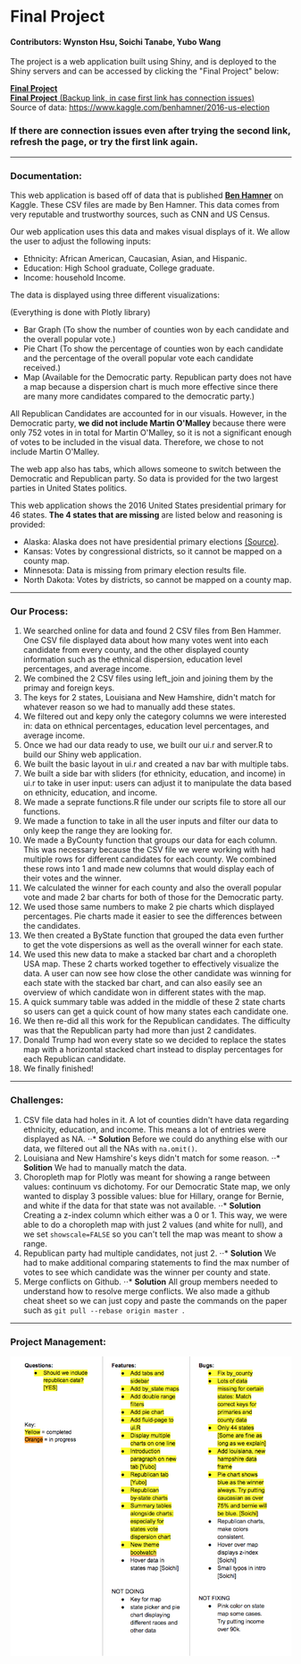 # Final Project

#### Contributors: Wynston Hsu, Soichi Tanabe, Yubo Wang

The project is a web application built using Shiny, and is deployed to the Shiny servers and can be accessed by clicking the "Final Project" below:  

[**Final Project**](https://yubo-w.shinyapps.io/final-project-i-mwithher/)  
[**Final Project** (Backup link, in case first link has connection issues)](https://wynhsu.shinyapps.io/final-project-I-mWithHer/)  
Source of data: https://www.kaggle.com/benhamner/2016-us-election
<br>

### If there are connection issues even after trying the second link, refresh the page, or try the first link again.

___

### Documentation:

This web application is based off of data that is published [**Ben Hamner**](https://www.kaggle.com/benhamner/2016-us-election) on Kaggle. These CSV files are made by Ben Hamner. This data comes from very reputable and trustworthy sources, such as CNN and US Census.
<br>

Our web application uses this data and makes visual displays of it. We allow the user to adjust the following inputs:

- Ethnicity: African American, Caucasian, Asian, and Hispanic.
- Education: High School graduate, College graduate.
- Income: household Income.

The data is displayed using three different visualizations:

(Everything is done with Plotly library) 
 
- Bar Graph (To show the number of counties won by each candidate and the overall popular vote.)
- Pie Chart (To show the percentage of counties won by each candidate and the percentage of the overall popular vote each candidate received.)
- Map (Available for the Democratic party. Republican party does not have a map because a dispersion chart is much more effective since there are many more candidates compared to the democratic party.)

All Republican Candidates are accounted for in our visuals. However, in the Democratic party, **we did not include Martin O'Malley** because there were only 752 votes in in total for Martin O'Malley, so it is not a significant enough of votes to be included in the visual data. Therefore, we chose to not include Martin O'Malley.

The web app also has tabs, which allows someone to switch between the Democratic and Republican party. So data is provided for the two largest parties in United States politics.

This web application shows the 2016 United States presidential primary for 46 states. **The 4 states that are missing** are listed below and reasoning is provided:

- Alaska: Alaska does not have presidential primary elections [(Source)](https://www.elections.alaska.gov/vi_hv_vote_pres.php).
- Kansas: Votes by congressional districts, so it cannot be mapped on a county map.
- Minnesota: Data is missing from primary election results file.
- North Dakota: Votes by districts, so cannot be mapped on a county map.

___

### Our Process:
1. We searched online for data and found 2 CSV files from Ben Hammer. One CSV file displayed data about how many votes went into each candidate from every county, and the other displayed county information such as the ethnical dispersion, education level percentages, and average income.
2. We combined the 2 CSV files using left_join and joining them by the primay and foreign keys.
3. The keys for 2 states, Louisiana and New Hamshire, didn't match for whatever reason so we had to manually add these states.
4. We filtered out and kepy only the category columns we were interested in: data on ethnical percentages, education level percentages, and average income.
5. Once we had our data ready to use, we built our ui.r and server.R to build our Shiny web application.
6. We built the basic layout in ui.r and created a nav bar with multiple tabs.
7. We built a side bar with sliders (for ethnicity, education, and income) in ui.r to take in user input: users can adjust it to manipulate the data based on ethnicity, education, and income.
8. We made a seprate functions.R file under our scripts file to store all our functions.
9. We made a function to take in all the user inputs and filter our data to only keep the range they are looking for. 
10. We made a ByCounty function that groups our data for each column. This was necessary because the CSV file we were working with had multiple rows for different candidates for each county. We combined these rows into 1 and made new columns that would display each of their votes and the winner.
11. We calculated the winner for each county and also the overall popular vote and made 2 bar charts for both of those for the Democratic party.
12. We used those same numbers to make 2 pie charts which displayed percentages. Pie charts made it easier to see the differences between the candidates.
13. We then created a ByState function that grouped the data even further to get the vote dispersions as well as the overall winner for each state.
14. We used this new data to make a stacked bar chart and a choropleth USA map. These 2 charts worked together to effectively visualize the data. A user can now see how close the other candidate was winning for each state with the stacked bar chart, and can also easily see an overview of which candidate won in different states with the map.
15. A quick summary table was added in the middle of these 2 state charts so users can get a quick count of how many states each candidate one.
16. We then re-did all this work for the Republican candidates. The difficulty was that the Republican party had more than just 2 candidates.
17. Donald Trump had won every state so we decided to replace the states map with a horizontal stacked chart instead to display percentages for each Republican candidate.
18. We finally finished!

___

### Challenges:
1. CSV file data had holes in it. A lot of counties didn't have data regarding ethnicity, education, and income. This means a lot of entries were displayed as NA. 
⋅⋅* **Solution** Before we could do anything else with our data, we filtered out all the NAs with `na.omit()`.
2. Louisiana and New Hamshire's keys didn't match for some reason. 
⋅⋅* **Solition** We had to manually match the data.
3. Choropleth map for Plotly was meant for showing a range between values: continuum vs dichotomy. For our Democratic State map, we only wanted to display 3 possible values: blue for Hillary, orange for Bernie, and white if the data for that state was not available. 
⋅⋅* **Solution** Creating a z-index column which either was a 0 or 1. This way, we were able to do a choropleth map with just 2 values (and white for null), and we set `showscale=FALSE` so you can't tell the map was meant to show a range.
4. Republican party had multiple candidates, not just 2.
⋅⋅* **Solution** We had to make additional comparing statements to find the max number of votes to see which candidate was the winner per county and state.
5. Merge conflicts on Github. 
⋅⋅* **Solution** All group members needed to understand how to resolve merge conflicts. We also made a github cheat sheet so we can just copy and paste the commands on the paper such as `git pull --rebase origin master `.

___

### Project Management:
![alt tag](tasks.png)





